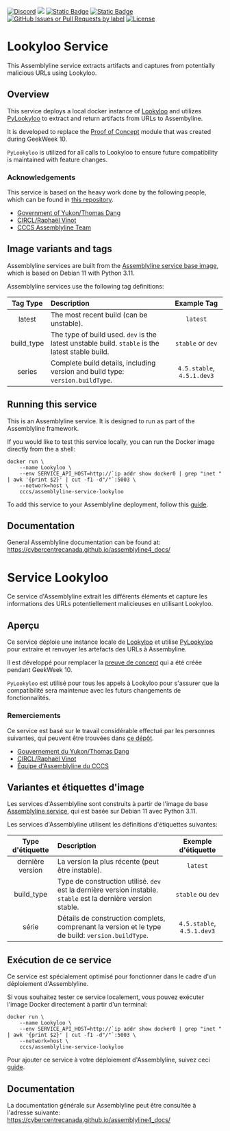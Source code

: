 [![Discord](https://img.shields.io/badge/chat-on%20discord-7289da.svg?sanitize=true)](https://discord.gg/GUAy9wErNu)
[![](https://img.shields.io/discord/908084610158714900)](https://discord.gg/GUAy9wErNu)
[![Static Badge](https://img.shields.io/badge/github-assemblyline-blue?logo=github)](https://github.com/CybercentreCanada/assemblyline)
[![Static Badge](https://img.shields.io/badge/github-assemblyline\_service\_lookyloo-blue?logo=github)](https://github.com/CybercentreCanada/assemblyline-service-lookyloo)
[![GitHub Issues or Pull Requests by label](https://img.shields.io/github/issues/CybercentreCanada/assemblyline/service-lookyloo)](https://github.com/CybercentreCanada/assemblyline/issues?q=is:issue+is:open+label:service-lookyloo)
[![License](https://img.shields.io/github/license/CybercentreCanada/assemblyline-service-lookyloo)](./LICENSE)
# Lookyloo Service

This Assemblyline service extracts artifacts and captures from potentially malicious URLs using Lookyloo.

## Overview

This service deploys a local docker instance of [Lookyloo](https://github.com/Lookyloo/lookyloo) and utilizes [PyLookyloo](https://github.com/Lookyloo/PyLookyloo?tab=readme-ov-file) to extract and return artifacts from URLs to Assembyline.

It is developed to replace the [Proof of Concept](https://github.com/Government-of-Yukon-IT-Security/assemblyline-service-lacus) module that was created during GeekWeek 10.

`PyLookyloo` is utilized for all calls to Lookyloo to ensure future compatibility is maintained with feature changes.

### Acknowledgements

This service is based on the heavy work done by the following people, which can be found in [this repository](https://github.com/Government-of-Yukon-IT-Security/assemblyline-service-lookyloo).

- [Government of Yukon/Thomas Dang](https://github.com/litobro)
- [CIRCL/Raphaël Vinot](https://github.com/Rafiot)
- [CCCS Assemblyline Team](https://github.com/cybercentrecanada)

## Image variants and tags

Assemblyline services are built from the [Assemblyline service base image](https://hub.docker.com/r/cccs/assemblyline-v4-service-base),
which is based on Debian 11 with Python 3.11.

Assemblyline services use the following tag definitions:

| **Tag Type** | **Description**                                                                                  |      **Example Tag**       |
| :----------: | :----------------------------------------------------------------------------------------------- | :------------------------: |
|    latest    | The most recent build (can be unstable).                                                         |          `latest`          |
|  build_type  | The type of build used. `dev` is the latest unstable build. `stable` is the latest stable build. |     `stable` or `dev`      |
|    series    | Complete build details, including version and build type: `version.buildType`.                   | `4.5.stable`, `4.5.1.dev3` |

## Running this service

This is an Assemblyline service. It is designed to run as part of the Assemblyline framework.

If you would like to test this service locally, you can run the Docker image directly from the a shell:

    docker run \
        --name Lookyloo \
        --env SERVICE_API_HOST=http://`ip addr show docker0 | grep "inet " | awk '{print $2}' | cut -f1 -d"/"`:5003 \
        --network=host \
        cccs/assemblyline-service-lookyloo

To add this service to your Assemblyline deployment, follow this
[guide](https://cybercentrecanada.github.io/assemblyline4_docs/developer_manual/services/run_your_service/#add-the-container-to-your-deployment).

## Documentation

General Assemblyline documentation can be found at: https://cybercentrecanada.github.io/assemblyline4_docs/

# Service Lookyloo

Ce service d'Assemblyline extrait les différents éléments et capture les informations des URLs potentiellement malicieuses en utilisant Lookyloo.

## Aperçu

Ce service déploie une instance locale de [Lookyloo](https://github.com/Lookyloo/lookyloo) et utilise [PyLookyloo](https://github.com/Lookyloo/PyLookyloo?tab=readme-ov-file) pour extraire et renvoyer les artefacts des URLs à Assembyline.

Il est développé pour remplacer la [preuve de concept](https://github.com/Government-of-Yukon-IT-Security/assemblyline-service-lacus) qui a été créée pendant GeekWeek 10.

`PyLookyloo` est utilisé pour tous les appels à Lookyloo pour s'assurer que la compatibilité sera maintenue avec les futurs changements de fonctionnalités.

### Remerciements

Ce service est basé sur le travail considérable effectué par les personnes suivantes, qui peuvent être trouvées dans [ce dépôt](https://github.com/Government-of-Yukon-IT-Security/assemblyline-service-lookyloo).

- [Gouvernement du Yukon/Thomas Dang](https://github.com/litobro)
- [CIRCL/Raphaël Vinot](https://github.com/Rafiot)
- [Équipe d'Assemblyline du CCCS](https://github.com/cybercentrecanada)

## Variantes et étiquettes d'image

Les services d'Assemblyline sont construits à partir de l'image de base [Assemblyline service](https://hub.docker.com/r/cccs/assemblyline-v4-service-base),
qui est basée sur Debian 11 avec Python 3.11.

Les services d'Assemblyline utilisent les définitions d'étiquettes suivantes:

| **Type d'étiquette** | **Description**                                                                                                |  **Exemple d'étiquette**   |
| :------------------: | :------------------------------------------------------------------------------------------------------------- | :------------------------: |
|   dernière version   | La version la plus récente (peut être instable).                                                               |          `latest`          |
|      build_type      | Type de construction utilisé. `dev` est la dernière version instable. `stable` est la dernière version stable. |     `stable` ou `dev`      |
|        série         | Détails de construction complets, comprenant la version et le type de build: `version.buildType`.              | `4.5.stable`, `4.5.1.dev3` |

## Exécution de ce service

Ce service est spécialement optimisé pour fonctionner dans le cadre d'un déploiement d'Assemblyline.

Si vous souhaitez tester ce service localement, vous pouvez exécuter l'image Docker directement à partir d'un terminal:

    docker run \
        --name Lookyloo \
        --env SERVICE_API_HOST=http://`ip addr show docker0 | grep "inet " | awk '{print $2}' | cut -f1 -d"/"`:5003 \
        --network=host \
        cccs/assemblyline-service-lookyloo

Pour ajouter ce service à votre déploiement d'Assemblyline, suivez ceci
[guide](https://cybercentrecanada.github.io/assemblyline4_docs/fr/developer_manual/services/run_your_service/#add-the-container-to-your-deployment).

## Documentation

La documentation générale sur Assemblyline peut être consultée à l'adresse suivante: https://cybercentrecanada.github.io/assemblyline4_docs/
